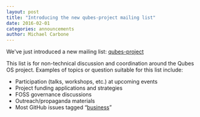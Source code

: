 ```yaml
---
layout: post
title: "Introducing the new qubes-project mailing list"
date: 2016-02-01
categories: announcements
author: Michael Carbone
---
```


We've just introduced a new mailing list: [qubes-project]

This list is for non-technical discussion and coordination around the Qubes OS project. Examples of topics or question suitable for this list include:
* Participation (talks, workshops, etc.) at upcoming events
* Project funding applications and strategies
* FOSS governance discussions
* Outreach/propaganda materials
* Most GitHub issues tagged “[business][business]”

[qubes-project]: /mailing-lists/#qubes-project
[business]: https://github.com/QubesOS/qubes-issues/issues?utf8=%E2%9C%93&q=is%3Aissue%20is%3Aopen%20label%3Abusiness
